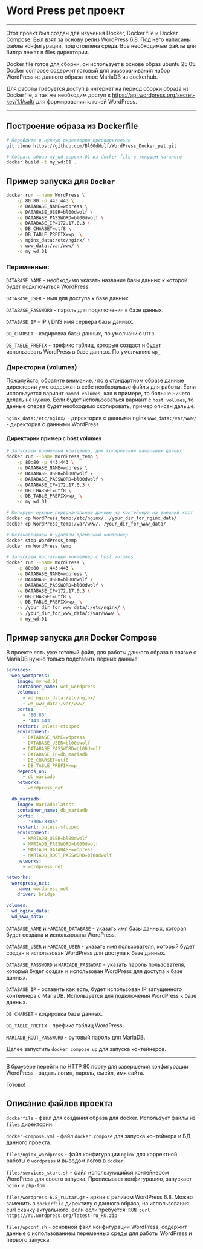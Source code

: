 # Word Press pet проект

---
Этот проект был создан для изучения Docker, Docker file и Docker Compose.
Был взят за основу релиз WordPress 6.8. Под него написаны файлы конфигурации, подготовлена среда. Все необходимые файлы для билда лежат в files директории.

Docker file готов для сборки, он использует в основе образ ubuntu 25.05.
Docker compose содержит готовый для разворачивания набор WordPress из данного образа плюс MariaDB из dockerhub.

Для работы требуется доступ в интернет на период сборки образа из Dockerfile, а так же необходим доступ к https://api.wordpress.org/secret-key/1.1/salt/ для формирования ключей WordPress.

---
## Построение образа из Dockerfile
```bash
# Перейдите в нужную директорию предварительно
git clone https://github.com/Bl00dWolf/WordPress_Docker_pet.git

# Собрать образ my_wd версии 01 из docker file в текущем каталоге
docker build -t my_wd:01 .
```

## Пример запуска для `Docker`
```bash
docker run --name WordPress \
    -p 80:80 -p 443:443 \
    -e DATABASE_NAME=wdpress \
    -e DATABASE_USER=bl00dwolf \
    -e DATABASE_PASSWORD=bl00dwolf \
    -e DATABASE_IP=172.17.0.3 \
	-e DB_CHARSET=utf8 \
    -e DB_TABLE_PREFIX=wp_ \
    -v nginx_data:/etc/nginx/ \
    -v www_data:/var/www/ \
    -d my_wd:01
```

### Переменные:
`DATABASE_NAME` - необходимо указать название базы данных к которой будет подключаться WordPress.

`DATABASE_USER` - имя для доступа к базе данных.

`DATABASE_PASSWORD` - пароль для подключения к базе данных.

`DATABASE_IP` - IP \ DNS имя сервера базы данных.

`DB_CHARSET` - кодировка базы данных, по умолчанию `UTF8`. 

`DB_TABLE_PREFIX` - префикс таблиц, которые создаст и будет использовать WordPress в базе данных. По умолчанию `wp_`

### Директории (volumes)
Пожалуйста, обратите внимание, что в стандартном образе данные директории уже содержат в себе необходимые файлы для работы.
Если используется вариант `named volumes`, как в примере, то больше ничего делать не нужно.
Если будет использоваться вариант с `host volumes`, то данные сперва будет необходимо скопировать, пример описан дальше.

`nginx_data:/etc/nginx/` - директория с данными nginx
`www_data:/var/www/` - директория с данными WordPress

#### Директории пример с host volumes
```bash
# Запускаем временный контейнер, для копирования начальных данных
docker run --name WordPress_temp \
    -p 80:80 -p 443:443 \
    -e DATABASE_NAME=wdpress \
    -e DATABASE_USER=bl00dwolf \
    -e DATABASE_PASSWORD=bl00dwolf \
    -e DATABASE_IP=172.17.0.3 \
    -e DB_CHARSET=utf8 \
    -e DB_TABLE_PREFIX=wp_ \
    -d my_wd:01

# Копируем нужные первоначальные данные из контейнера на внешний хост
docker cp WordPress_temp:/etc/nginx/. /your_dir_for_nginx_data/
docker cp WordPress_temp:/var/www/. /your_dir_for_www_data/

# Останавливаем и удаляем временный контейнер
docker stop WordPress_temp
docker rm WordPress_temp

# Запускаем постоянный контейнер с host volumes
docker run --name WordPress \
    -p 80:80 -p 443:443 \
    -e DATABASE_NAME=wdpress \
    -e DATABASE_USER=bl00dwolf \
    -e DATABASE_PASSWORD=bl00dwolf \
    -e DATABASE_IP=172.17.0.3 \
	-e DB_CHARSET=utf8 \
    -e DB_TABLE_PREFIX=wp_ \
    -v /your_dir_for_www_data/:/etc/nginx/ \
    -v /your_dir_for_www_data/:/var/www/ \
    -d my_wd:01
```

## Пример запуска для Docker Compose

В проекте есть уже готовый файл, для работы данного образа в связке с MariaDB нужно только подставить верные данные:
```yml
services:
  web_wordpress:
    image: my_wd:01
    container_name: web_wordpress
    volumes:
      - wd_nginx_data:/etc/nginx/
      - wd_www_data:/var/www/
    ports:
      - '80:80'
      - '443:443'
    restart: unless-stopped
    environment:
      - DATABASE_NAME=wdpress
      - DATABASE_USER=bl00dwolf
      - DATABASE_PASSWORD=bl00dwolf
      - DATABASE_IP=db_mariadb
      - DB_CHARSET=utf8
      - DB_TABLE_PREFIX=wp_
    depends_on:
      - db_mariadb
    networks:
      - wordpress_net

  db_mariadb:
    image: mariadb:latest
    container_name: db_mariadb
    ports:
      - '3306:3306'
    restart: unless-stopped
    environment:
      - MARIADB_USER=bl00dwolf
      - MARIADB_PASSWORD=bl00dwolf
      - MARIADB_DATABASE=wdpress
      - MARIADB_ROOT_PASSWORD=bl00dwolf
    networks:
      - wordpress_net

networks:
  wordpress_net:
    name: wordpress_net
    driver: bridge

volumes:
  wd_nginx_data:
  wd_www_data:
```

`DATABASE_NAME` и `MARIADB_DATABASE` - указать имя базы данных, которая будет создана и использована WordPress.

`DATABASE_USER` и `MARIADB_USER` - указать имя пользователя, который будет создан и использован WordPress для доступа к базе данных.

`DATABASE_PASSWORD` и `MARIADB_PASSWORD` - указать пароль пользователя, который будет создан и использован WordPress для доступа к базе данных.

`DATABASE_IP` - оставить как есть, будет использован IP запущенного контейнера с MariaDB. Используется для подключения WordPress к базе данных.

`DB_CHARSET` - кодировка базы данных.

`DB_TABLE_PREFIX` - префикс таблиц WordPress

`MARIADB_ROOT_PASSWORD` - рутовый пароль для MariaDB.

Далее запустить `docker compose up` для запуска контейнеров. 

---

В браузере перейти по HTTP 80 порту для завершения конфигурации WordPress - задать логин, пароль, емейл, имя сайта. 

Готово!

## Описание файлов проекта

`dockerfile` - файл для создания образа для docker. Использует файлы из `files` директории.

`docker-compose.yml` - файл `docker compose` для запуска контейнера и БД данного проекта. 

`files/nginx_wordpress` - файл конфигурации `nginx` для корректной работы с `wordpress` и выводом логов в `docker`.

`files/services_start.sh` - файл использующийся контейнером WordPress для своего запуска. Прописывает конфигурацию, запускает `nginx` и `php-fpm`

`files/wordpress-6.8_ru.tar.gz` - архив с релизом WordPress 6.8. Можно заменить в `dockerfile` директиву с данного образа, на использования curl скачку актуального, если если требуется: `RUN curl https://ru.wordpress.org/latest-ru_RU.zip`

`files/wpconf.sh` - основной файл конфигурации WordPress, содержит данные с использованием переменных среды для работы WordPress и первого запуска.
